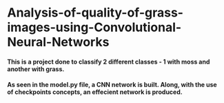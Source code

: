 # Analysis-of-quality-of-grass-images-using-Convolutional-Neural-Networks
#### This is a project done to classify 2 different classes - 1 with moss and another with grass.

#### As seen in the model.py file, a CNN network is built. Along, with the use of checkpoints concepts, an effecient network is produced. 
